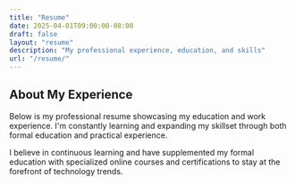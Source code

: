 ```yaml
---
title: "Resume"
date: 2025-04-01T09:00:00-08:00
draft: false
layout: "resume"
description: "My professional experience, education, and skills"
url: "/resume/"
---
```


## About My Experience

Below is my professional resume showcasing my education and work experience. I'm constantly learning and expanding my skillset through both formal education and practical experience. 

I believe in continuous learning and have supplemented my formal education with specialized online courses and certifications to stay at the forefront of technology trends.
